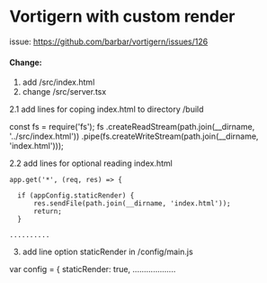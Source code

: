 # Vortigern with custom render
issue: https://github.com/barbar/vortigern/issues/126

#### Change:
1. add /src/index.html
2. change /src/server.tsx

2.1 add lines for coping index.html to directory  /build 

  const fs = require('fs');
  fs
    .createReadStream(path.join(__dirname, '../src/index.html'))
    .pipe(fs.createWriteStream(path.join(__dirname, 'index.html')));
 
2.2 add lines for optional reading index.html 

    app.get('*', (req, res) => {

      if (appConfig.staticRender) {
          res.sendFile(path.join(__dirname, 'index.html'));
          return;
      }

    ..........
3. add line option staticRender in  /config/main.js

var config = {
  staticRender: true,
  ...................
